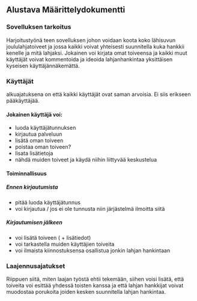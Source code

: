 ## Alustava Määrittelydokumentti
### Sovelluksen tarkoitus
Harjoitustyönä teen sovelluksen johon voidaan koota koko lähisuvun joululahjatoiveet ja jossa kaikki voivat yhteisesti suunnitella kuka hankkii kenelle ja mitä lahjaksi. Jokainen voi kirjata omat toiveensa ja kaikki muut käyttäjät voivat kommentoida ja ideoida lahjanhankintaa yksittäisen kyseisen käyttäjännäkemättä.

### Käyttäjät
alkuajatuksena on että kaikki käyttäjät ovat saman arvoisia. Ei siis erikseen pääkäyttäjää.



#### Jokainen käyttäjä voi:
   * luoda käyttäjätunnuksen
   * kirjautua palveluun
   * lisätä oman toiveen
   * poistaa oman toiveen?
   * lisata lisätietoja
   * nähdä muiden toiveet ja käydä niihin liittyvää keskustelua 
   
   
#### Toiminnallisuus

##### Ennen kirjautumista
* pitää luoda käyttäjätunnus
* voi kirjautua / jos ei ole tunnusta niin järjästelmä ilmoitta siitä

##### Kirjautumisen jälkeen
* voi lisätä toiveen ( + lisätiedot)
* voi tarkastella muiden käyttäjien toiveita
* voi ilmaista kiinnostuksensa osallistua jonkin lahjan hankintaan
   
### Laajennusajatukset 
Riippuen siitä, miten laajan työstä ehtii tekemään, siihen voisi lisätä, että toiveita voi esittää yhdessä toisten kanssa ja että lahjan hankkijat voivat muodostaa porukoita joiden kesken suunnitella lahjan hankintaa. 


